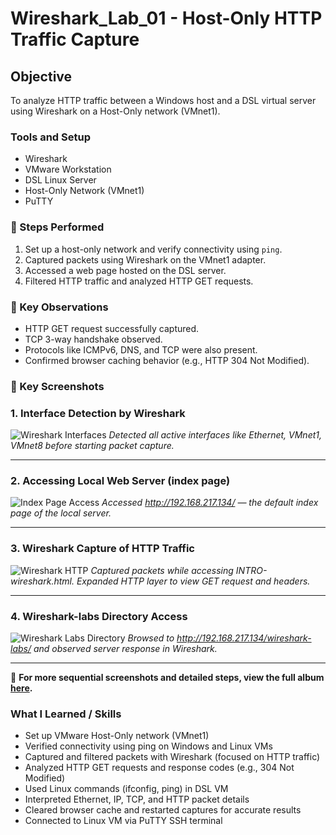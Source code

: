 # Wireshark_Lab_01 - Host-Only HTTP Traffic Capture

## Objective
To analyze HTTP traffic between a Windows host and a DSL virtual server using Wireshark on a Host-Only network (VMnet1).

### Tools and Setup
- Wireshark
- VMware Workstation
- DSL Linux Server
- Host-Only Network (VMnet1)
- PuTTY

### 🧾 Steps Performed
1. Set up a host-only network and verify connectivity using `ping`.
2. Captured packets using Wireshark on the VMnet1 adapter.
3. Accessed a web page hosted on the DSL server.
4. Filtered HTTP traffic and analyzed HTTP GET requests.

### 📌 Key Observations
- HTTP GET request successfully captured.
- TCP 3-way handshake observed.
- Protocols like ICMPv6, DNS, and TCP were also present.
- Confirmed browser caching behavior (e.g., HTTP 304 Not Modified).
 

### 📸 Key Screenshots

### 1. Interface Detection by Wireshark
![Wireshark Interfaces](https://i.imgur.com/9hDwoci.png)
*Detected all active interfaces like Ethernet, VMnet1, VMnet8 before starting packet capture.*

---

### 2. Accessing Local Web Server (index page)
![Index Page Access](https://i.imgur.com/wBqNnIt.png)
*Accessed http://192.168.217.134/ — the default index page of the local server.*

---

### 3. Wireshark Capture of HTTP Traffic
![Wireshark HTTP](https://i.imgur.com/vwfuMWG.png)
*Captured packets while accessing INTRO-wireshark.html. Expanded HTTP layer to view GET request and headers.*

---

### 4. Wireshark-labs Directory Access
![Wireshark Labs Directory](https://i.imgur.com/Jd1h0I6.png)
*Browsed to http://192.168.217.134/wireshark-labs/ and observed server response in Wireshark.*

---

📂 **For more sequential screenshots and detailed steps, view the full album [here](https://imgur.com/a/6x8oMKN).**


### What I Learned / Skills
- Set up VMware Host-Only network (VMnet1)
- Verified connectivity using ping on Windows and Linux VMs
- Captured and filtered packets with Wireshark (focused on HTTP traffic)
- Analyzed HTTP GET requests and response codes (e.g., 304 Not Modified)
- Used Linux commands (ifconfig, ping) in DSL VM
- Interpreted Ethernet, IP, TCP, and HTTP packet details
- Cleared browser cache and restarted captures for accurate results
- Connected to Linux VM via PuTTY SSH terminal
